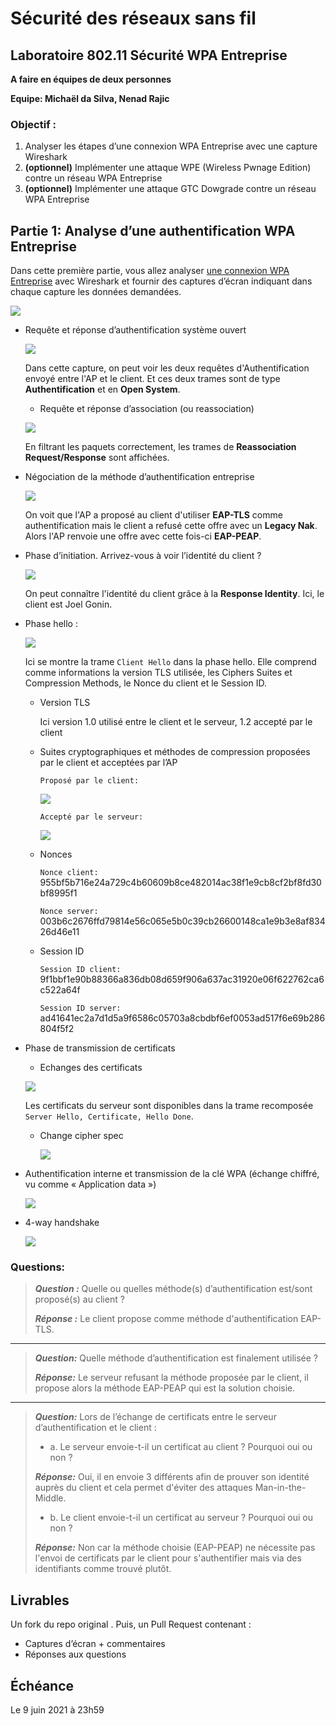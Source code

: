# Sécurité des réseaux sans fil

## Laboratoire 802.11 Sécurité WPA Entreprise

__A faire en équipes de deux personnes__

**Equipe: Michaël da Silva, Nenad Rajic**

### Objectif :

1.	Analyser les étapes d’une connexion WPA Entreprise avec une capture Wireshark
2.	__(optionnel)__ Implémenter une attaque WPE (Wireless Pwnage Edition) contre un réseau WPA Entreprise
1.  __(optionnel)__ Implémenter une attaque GTC Dowgrade contre un réseau WPA Entreprise


## Partie 1: Analyse d’une authentification WPA Entreprise

Dans cette première partie, vous allez analyser [une connexion WPA Entreprise](files/auth.pcap) avec Wireshark et fournir des captures d’écran indiquant dans chaque capture les données demandées.

![](auth_WPA_entreprise.PNG)

- Requête et réponse d’authentification système ouvert

  ![](img/open_sys.PNG)

  Dans cette capture, on peut voir les deux requêtes d'Authentification envoyé entre l'AP et le client. Et ces deux trames sont de type **Authentification** et en **Open System**.

  

  - Requête et réponse d’association (ou reassociation)

  ![](img/request_response_assoc.PNG)

  En filtrant les paquets correctement, les trames de **Reassociation Request/Response** sont affichées.

- Négociation de la méthode d’authentification entreprise

  ![](img/negociation_auth.PNG)

  On voit que l'AP a proposé au client d'utiliser **EAP-TLS** comme authentification mais le client a refusé cette offre avec un **Legacy Nak**. Alors l'AP renvoie une offre avec cette fois-ci **EAP-PEAP**.

- Phase d’initiation. Arrivez-vous à voir l’identité du client ?

  ![](img/identity.PNG)

  On peut connaître l'identité du client grâce à la **Response Identity**. Ici, le client est Joel Gonin.

- Phase hello :

  ![](img/client_hello.PNG)

  Ici se montre la trame `Client Hello` dans la phase hello. Elle comprend comme informations la version TLS utilisée, les Ciphers Suites et Compression Methods, le Nonce du client et le Session ID.  

  - Version TLS 

    Ici version 1.0 utilisé entre le client et le serveur, 1.2 accepté par le client

  - Suites cryptographiques et méthodes de compression proposées par le client et acceptées par l’AP

    `Proposé par le client:`

    ![](img/client_cipher_compression.PNG)

    `Accepté par le serveur:`

    ![](img/server_cipher_compression.PNG)

  - Nonces

    `Nonce client:` 955bf5b716e24a729c4b60609b8ce482014ac38f1e9cb8cf2bf8fd30bf8995f1

    `Nonce server:`  003b6c2676ffd79814e56c065e5b0c39cb26600148ca1e9b3e8af83426d46e11

  - Session ID

    `Session ID client:` 9f1bbf1e90b88366a836db08d659f906a637ac31920e06f622762ca6c522a64f

    `Session ID server:` ad41641ec2a7d1d5a9f6586c05703a8cbdbf6ef0053ad517f6e69b286804f5f2

- Phase de transmission de certificats

    - Echanges des certificats

    ![](img/server_certificates.PNG)

    Les certificats du serveur sont disponibles dans la trame recomposée `Server Hello, Certificate, Hello Done`.

  - Change cipher spec

    ![](img/change_cipher_spec.PNG)

- Authentification interne et transmission de la clé WPA (échange chiffré, vu comme « Application data »)

  ![](img/application_data.PNG)

- 4-way handshake

  ![](img/handshake.PNG)

### Questions:

> **_Question :_** Quelle ou quelles méthode(s) d’authentification est/sont proposé(s) au client ?
> 
> **_Réponse :_** Le client propose comme méthode d'authentification EAP-TLS.

---

> **_Question:_** Quelle méthode d’authentification est finalement utilisée ?
> 
> **_Réponse:_** Le serveur refusant la méthode proposée par le client, il propose alors la méthode EAP-PEAP qui est la solution choisie.

---

> **_Question:_** Lors de l’échange de certificats entre le serveur d’authentification et le client :
>
> - a. Le serveur envoie-t-il un certificat au client ? Pourquoi oui ou non ?
>
> **_Réponse:_** Oui, il en envoie 3 différents afin de prouver son identité auprès du client et cela permet d'éviter des attaques Man-in-the-Middle.
>
> - b. Le client envoie-t-il un certificat au serveur ? Pourquoi oui ou non ?
>
> **_Réponse:_** Non car la méthode choisie (EAP-PEAP) ne nécessite pas l'envoi de certificats par le client pour s'authentifier mais via des identifiants comme trouvé plutôt.


## Livrables

Un fork du repo original . Puis, un Pull Request contenant :

-	Captures d’écran + commentaires
-	Réponses aux questions

## Échéance

Le 9 juin 2021 à 23h59